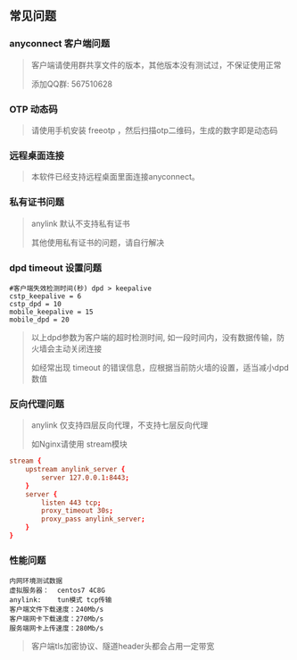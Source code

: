 ## 常见问题

### anyconnect 客户端问题
> 客户端请使用群共享文件的版本，其他版本没有测试过，不保证使用正常
> 
> 添加QQ群: 567510628

### OTP 动态码
> 请使用手机安装 freeotp ，然后扫描otp二维码，生成的数字即是动态码

### 远程桌面连接
> 本软件已经支持远程桌面里面连接anyconnect。

### 私有证书问题
> anylink 默认不支持私有证书
> 
> 其他使用私有证书的问题，请自行解决

### dpd timeout 设置问题
```
#客户端失效检测时间(秒) dpd > keepalive
cstp_keepalive = 6
cstp_dpd = 10
mobile_keepalive = 15
mobile_dpd = 20
```
> 以上dpd参数为客户端的超时检测时间, 如一段时间内，没有数据传输，防火墙会主动关闭连接
> 
> 如经常出现 timeout 的错误信息，应根据当前防火墙的设置，适当减小dpd数值

### 反向代理问题
> anylink 仅支持四层反向代理，不支持七层反向代理
> 
> 如Nginx请使用 stream模块

```conf
stream {
    upstream anylink_server {
        server 127.0.0.1:8443;
    }
    server {
        listen 443 tcp;
        proxy_timeout 30s;
        proxy_pass anylink_server;
    }
}
```

### 性能问题
```
内网环境测试数据
虚拟服务器：  centos7 4C8G
anylink:    tun模式 tcp传输
客户端文件下载速度：240Mb/s
客户端网卡下载速度：270Mb/s
服务端网卡上传速度：280Mb/s
```
> 客户端tls加密协议、隧道header头都会占用一定带宽


